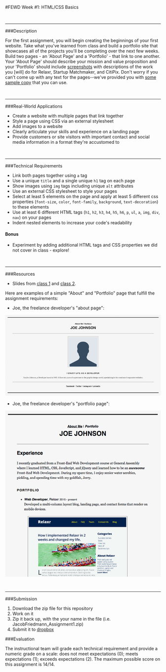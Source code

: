 #FEWD Week #1: HTML/CSS Basics


<br>

---


###Description


For the first assignment, you will begin creating the beginnings of your first website. Take what you've learned from class and build a portfolio site that showcases all of the projects you'll be completing over the next few weeks. Build two pages - an 'About Page' and a 'Portfolio' - that link to one another. Your 'About Page' should describe your mission and value proposition and your 'Portfolio' should include [screenshots](images) with descriptions of the work you [will] do for Relaxr, Startup Matchmaker, and CitiPix. Don't worry if you can't come up with any text for the pages--we've provided you with [some sample copy](sample_copy.txt) that you can use.

<br>

---


###Real-World Applications


- Create a website with multiple pages that link together
- Style a page using CSS via an external stylesheet
- Add images to a website
- Clearly articulate your skills and experience on a landing page
- Provide customers or site visitors with important contact and social media information in a format they're accustomed to



<br>

---


###Technical Requirements

- Link both pages together using `a` tag
- Use a unique `title` and a single unique `h1` tag on each page
- Show images using `img` tags including unique `alt` attributes
- Use an external CSS stylesheet to style your pages
- Select at least 5 elements on the page and apply at least 5 different css properties (`font-size`, `color`, `font-family`, `background`, `text-decoration`) to these elements
- Use at least 6 different HTML tags (`h1`, `h2`, `h3`, `h4`, `h5`, `h6`, `p`, `ul`, `a`, `img`, `div`, `nav`) on your pages
- Indent nested elements to increase your code's readability

#### Bonus

- Experiment by adding additional HTML tags and CSS properties we did not cover in class - explore!

<br>

---

###Resources

- Slides from [class 1](http://ga-students.github.io/FEWD-DC-22/Week_01_Basics/01_html_basics/index.html) and [class 2](http://ga-students.github.io/FEWD-DC-22/Week_01_Basics/02_css_basics/index.html).

Here are examples of a simple "About" and "Portfolio" page that fulfill the assignment requirements:

- Joe, the freelance developer's "about page":

![Joe's About](images/about_me_deliverable.png)

- Joe, the freelance developer's "portfolio page":

![Joe's Portfolio](images/portfolio_deliverable.png)

<br>

---

###Submission

1. Download the zip file for this repository
2. Work on it
3. Zip it back up, with the your name in the file (i.e. JacobFriedmann_Assignment1.zip)
4. Submit it to [dropbox](https://www.dropbox.com/request/KE5YRxmvEpEfwqc0JLOy)

###Evaluation

The instructional team will grade each technical requirement and provide a numeric grade on a scale: does not meet expectations (0); meets expectations (1); exceeds expectations (2).  The maximum possible score on this assignment is 14/14.

